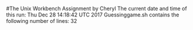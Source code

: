 #The Unix Workbench Assignment by Cheryl
The current date and time of this run: Thu Dec 28 14:18:42 UTC 2017
Guessinggame.sh contains the following number of lines:
32
